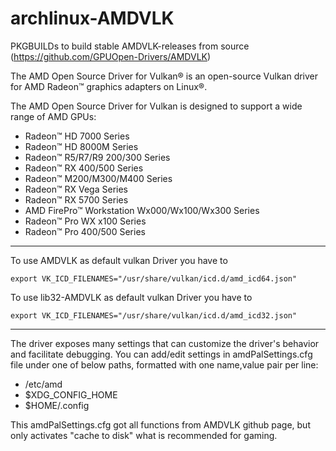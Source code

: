 # archlinux-AMDVLK
PKGBUILDs to build stable AMDVLK-releases from source (https://github.com/GPUOpen-Drivers/AMDVLK)

The AMD Open Source Driver for Vulkan® is an open-source Vulkan driver for AMD Radeon™ graphics adapters on Linux®.

The AMD Open Source Driver for Vulkan is designed to support a wide range of AMD GPUs:

- Radeon™ HD 7000 Series
- Radeon™ HD 8000M Series
- Radeon™ R5/R7/R9 200/300 Series
- Radeon™ RX 400/500 Series
- Radeon™ M200/M300/M400 Series
- Radeon™ RX Vega Series
- Radeon&trade; RX 5700 Series
- AMD FirePro™ Workstation Wx000/Wx100/Wx300 Series
- Radeon™ Pro WX x100 Series
- Radeon™ Pro 400/500 Series
---
To use AMDVLK as default vulkan Driver you have to 
```
export VK_ICD_FILENAMES="/usr/share/vulkan/icd.d/amd_icd64.json" 
```

To use lib32-AMDVLK as default vulkan Driver you have to
```
export VK_ICD_FILENAMES="/usr/share/vulkan/icd.d/amd_icd32.json" 
```

---
The driver exposes many settings that can customize the driver's behavior and facilitate debugging. You can add/edit settings in amdPalSettings.cfg file under one of below paths, formatted with one name,value pair per line:

- /etc/amd
- $XDG_CONFIG_HOME
- $HOME/.config

This amdPalSettings.cfg got all functions from AMDVLK github page, but only activates "cache to disk" what is recommended for gaming.
